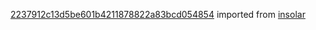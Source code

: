 [2237912c13d5be601b4211878822a83bcd054854](https://github.com/insolar/insolar/commit/2237912c13d5be601b4211878822a83bcd054854) imported from [insolar](https://github.com/insolar/insolar)
